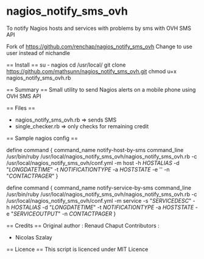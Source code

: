 nagios_notify_sms_ovh
=====================

To notify Nagios hosts and services with problems by sms with OVH SMS API

Fork of https://github.com/renchap/nagios_notify_sms_ovh
Change to use user instead of nichandle

== Install ==
su - nagios
cd /usr/local/
git clone https://github.com/mathsunn/nagios_notify_sms_ovh.git
chmod u+x nagios_notify_sms_ovh.rb

== Summary ==
Small utility to send Nagios alerts on a mobile phone using OVH SMS API

== Files ==

* nagios_notify_sms_ovh.rb => sends SMS
* single_checker.rb => only checks for remaining credit

== Sample nagios config ==

define command {
        command_name    notify-host-by-sms
        command_line    /usr/bin/ruby /usr/local/nagios_notify_sms_ovh/nagios_notify_sms_ovh.rb -c /usr/local/nagios_notify_sms_ovh/conf.yml -m host -h $HOSTALIAS$ -d "$LONGDATETIME$" -t $NOTIFICATIONTYPE$ -a $HOSTSTATE$ -e '' -n "$CONTACTPAGER$"
}

define command {
        command_name    notify-service-by-sms
        command_line    /usr/bin/ruby /usr/local/nagios_notify_sms_ovh/nagios_notify_sms_ovh.rb -c /usr/local/nagios_notify_sms_ovh/conf.yml -m service -s "$SERVICEDESC$" -h $HOSTALIAS$ -d "$LONGDATETIME$" -t $NOTIFICATIONTYPE$ -a $HOSTSTATE$ -e "$SERVICEOUTPUT$" -n $CONTACTPAGER$
}

== Credits ==
Original author : Renaud Chaput
Contributors :
* Nicolas Szalay

== Licence ==
This script is licenced under MIT Licence
